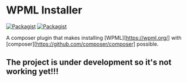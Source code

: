 # WPML Installer

[![Packagist](https://img.shields.io/packagist/v/6uliver/wpml-installer.svg?maxAge=3600)](https://packagist.org/packages/6uliver/wpml-installer)
[![Packagist](https://img.shields.io/packagist/l/6uliver/wpml-installer.svg?maxAge=2592000)](https://github.com/6uliver/wpml-installer/blob/master/LICENSE.md)

A composer plugin that makes installing [WPML][https://wpml.org/] with [composer][https://github.com/composer/composer] possible. 

## The project is under development so it's not working yet!!!

